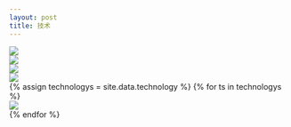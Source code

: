 ```yaml
---
layout: post
title: 技术
---
```


<div class="ccx-6 mar-b-20">
    <img src="{{ site.baseurl }}public/image/technology/technology-01.jpg">
</div>
<div class="ccx-6 mar-b-20">
    <img src="{{ site.baseurl }}public/image/technology/technology-02.jpg">
</div>
<div class="technology">
    <div class="col-sm-6 col-xs-12 mar-b-20">
        <img src="{{ site.baseurl }}public/image/technology/technology-03.jpg">
    </div>
    <div class="col-sm-6 col-xs-12 mar-b-20">
        <img src="{{ site.baseurl }}public/image/technology/technology-04.jpg">
    </div>
    {% assign technologys = site.data.technology %}
    {% for ts in technologys %}
    <div class="col-sm-4 col-xs-12 mar-b-20">
        <img class="img-full" src="{{ site.baseurl }}public/image/technology/{{ts.imgName}}">
    </div>
    {% endfor %} 
</div>
<div class="clean"></div>
